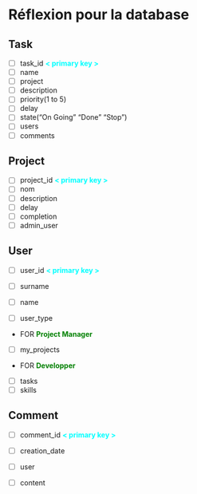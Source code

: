 # Réflexion pour la database

## Task
- [ ] task_id  <span style="color:cyan">**< primary key >**</span> 
- [ ] name
- [ ] project
- [ ] description
- [ ] priority(1 to 5)
- [ ] delay
- [ ] state(“On Going” “Done” “Stop”)
- [ ] users
- [ ] comments

## Project
- [ ] project_id  <span style="color:cyan">**< primary key >**</span> 
- [ ] nom
- [ ] description
- [ ] delay
- [ ] completion
- [ ] admin_user

## User
- [ ] user_id  <span style="color:cyan">**< primary key >**</span> 
- [ ] surname
- [ ] name
- [ ] user_type


- FOR <span style="color:green">**Project Manager**</span> 
- [ ] my_projects 


- FOR <span style="color:green">**Developper**</span> 
- [ ] tasks
- [ ] skills

## Comment
- [ ] comment_id  <span style="color:cyan">**< primary key >**</span> 
- [ ] creation_date
- [ ] user
- [ ] content



